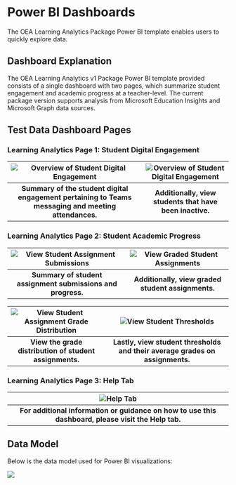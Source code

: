 # Power BI Dashboards

The OEA Learning Analytics Package Power BI template enables users to quickly explore data.

## Dashboard Explanation 

The OEA Learning Analytics v1 Package Power BI template provided consists of a single dashboard with two pages, which summarize student engagement and academic progress at a teacher-level. The current package version supports analysis from Microsoft Education Insights and Microsoft Graph data sources.

## Test Data Dashboard Pages
### Learning Analytics Page 1: Student Digital Engagement

| ![Overview of Student Digital Engagement](https://github.com/cstohlmann/OpenEduAnalytics/blob/main/packages/package_catalog/Learning_Analytics/docs/images/v1/LA_v1_pbi_engage_p2.png "Overview of Student Digital Engagement") | ![Overview of Student Digital Engagement](https://github.com/cstohlmann/OpenEduAnalytics/blob/main/packages/package_catalog/Learning_Analytics/docs/images/v1/LA_v1_pbi_engage_p1.png "Overview of Student Digital Engagement") |
|:--:|:--:|
| <b> Summary of the student digital engagement pertaining to Teams messaging and meeting attendances. </b>| <b> Additionally, view students that have been inactive. </b>|

### Learning Analytics Page 2: Student Academic Progress

| ![View Student Assignment Submissions](https://github.com/cstohlmann/OpenEduAnalytics/blob/main/packages/package_catalog/Learning_Analytics/docs/images/v1/LA_v1_pbi_academics_p1.png "Student Assignment Submissions") | ![View Graded Student Assignments](https://github.com/cstohlmann/OpenEduAnalytics/blob/main/packages/package_catalog/Learning_Analytics/docs/images/v1/LA_v1_pbi_academics_p2.png "Graded Student Assignments") |
|:--:|:--:|
| <b> Summary of student assignment submissions and progress. </b>| <b> Additionally, view graded student assignments. </b>|

| ![View Student Assignment Grade Distribution](https://github.com/cstohlmann/OpenEduAnalytics/blob/main/packages/package_catalog/Learning_Analytics/docs/images/v1/LA_v1_pbi_academics_p3.png "Student Assignment Grade Distrubution") | ![View Student Thresholds](https://github.com/cstohlmann/OpenEduAnalytics/blob/main/packages/package_catalog/Learning_Analytics/docs/images/v1/LA_v1_pbi_academics_p4.png "Student Thresholds") |
|:--:|:--:|
| <b> View the grade distribution of student assignments. </b>| <b> Lastly, view student thresholds and their average grades on assignments. </b>|

### Learning Analytics Page 3: Help Tab

| ![Help Tab](https://github.com/cstohlmann/OpenEduAnalytics/blob/main/packages/package_catalog/Learning_Analytics/docs/images/v1/LA_v1_pbi_help.png "Help Tab") |
|:--:|
| <b> For additional information or guidance on how to use this dashboard, please visit the Help tab. </b>|

## Data Model
Below is the data model used for Power BI visualizations:

![](https://github.com/cstohlmann/OpenEduAnalytics/blob/main/packages/package_catalog/Learning_Analytics/docs/images/v1/LA_v1_pbi_data_model.png)

